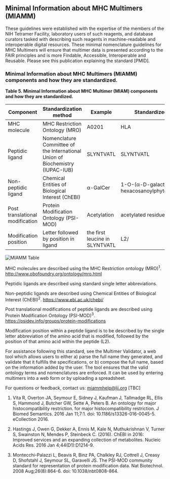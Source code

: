 ## Minimal Information about MHC Multimers (MIAMM)

These guidelines were established with the expertise of the members of the NIH Tetramer Facility, laboratory users of such reagents, and database curators tasked with describing such reagents in machine-readable and interoperable digital resources. These minimal nomenclature guidelines for MHC Multimers will ensure that multimer data is presented according to the FAIR principles and is more Findable, Accessible, Interoperable and Reusable. Please see this publication explaining the standard [PMID].


### Minimal Information about MHC Multimers (MIAMM) components and how they are standardized.

**Table 5. Minimal Information about MHC Multimer (MIAM) components and how they are standardized.**

| Component | Standardization method | Example | Standardized name |
| --------- | ---------------------- | ------- | ----------------- |
| MHC molecule | MHC Restriction Ontology (MRO)  | A0201 | HLA |
| Peptidic ligand | Nomenclature Committee of the International Union of Biochemistry (IUPAC-IUB)  | SLYNTVATL | SLYNTVATL |
| Non-peptidic ligand | Chemical Entities of Biological Interest (ChEBI) | α-GalCer | 1-O-(α-D-galactosyl)-N-hexacosanoylphytosphingosine |
| Post translational modification | Protein Modification Ontology (PSI-MOD) | Acetylation | acetylated residue |
| Modification position | Letter followed by position in ligand | the first leucine in SLYNTVATL | L2/ |

![MIAMM Table](https://user-images.githubusercontent.com/86632873/123714022-6d5d7700-d82a-11eb-8a59-6cf577908177.PNG)


MHC molecules are described using the MHC Restriction ontology (MRO)<sup>1</sup>. <http://www.obofoundry.org/ontology/mro.html>

Peptidic ligands are described using standard single letter abbreviations.

Non-peptidic ligands are described using Chemical Entities of Biological Interest (ChEBI)<sup>2</sup>.
<https://www.ebi.ac.uk/chebi/>

Post translational modifications of peptide ligands are described using Protein Modification Ontology (PSI-MOD)<sup>3</sup>.
<https://psidev.info/groups/protein-modifications>

Modification position within a peptide ligand is to be described by the single letter abbreviation of the amino acid that is modified, followed by the position of that amino acid within the peptide (L2).

For assistance following this standard, see the Multimer Validator, a web tool which allows users to either a) parse the full name they generated, and validate that it fulfills the specifications, or b) compose the full name, based on the information added by the user. The tool ensures that the valid ontology terms and nomenclatures are enforced. It can be used by entering multimers into a web form or by uploading a spreadsheet.

For questions or feedback, contact us: <miammhelp@lji.org> [TBC]



1. Vita R, Overton JA, Seymour E, Sidney J, Kaufman J, Tallmadge RL, Ellis S, Hammond J, Butcher GW, Sette A, Peters B. An ontology for major histocompatibility restriction. for major histocompatibility restriction. J Biomed Semantics. 2016 Jan 11;7:1. doi: 10.1186/s13326-016-0045-5. eCollection 2016.

2. Hastings J, Owen G, Dekker A, Ennis M, Kale N, Muthukrishnan V, Turner S, Swainston N, Mendes P, Steinbeck C. (2016). ChEBI in 2016: Improved services and an expanding collection of metabolites. Nucleic Acids Res. 2016 Jan 4;44(D1):D1214-9.

3. Montecchi-Palazzi L, Beavis R, Binz PA, Chalkley RJ, Cottrell J, Creasy D, Shofstahl J, Seymour SL, Garavelli JS. The PSI-MOD community standard for representation of protein modification data. Nat Biotechnol. 2008 Aug;26(8):864-6. doi: 10.1038/nbt0808-864.
